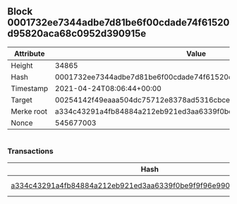 ## Block 0001732ee7344adbe7d81be6f00cdade74f61520d95820aca68c0952d390915e

Attribute | Value
--- | ---
Height | 34865
Hash | 0001732ee7344adbe7d81be6f00cdade74f61520d95820aca68c0952d390915e
Timestamp | 2021-04-24T08:06:44+00:00
Target | 00254142f49eaaa504dc75712e8378ad5316cbcead634704b3734b6271167cc4
Merke root | a334c43291a4fb84884a212eb921ed3aa6339f0be9f9f96e990e98626059257d
Nonce | 545677003

```

```

### Transactions

Hash | Amount
--- | ---
[a334c43291a4fb84884a212eb921ed3aa6339f0be9f9f96e990e98626059257d](a334c43291a4fb84884a212eb921ed3aa6339f0be9f9f96e990e98626059257d.md) | 10.00000000 SKEPTI 
